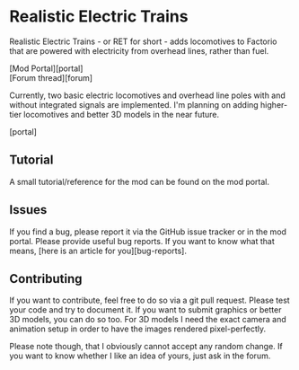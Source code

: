 Realistic Electric Trains
=========================

Realistic Electric Trains - or RET for short - adds locomotives to Factorio that
are powered with electricity from overhead lines, rather than fuel.

[Mod Portal][portal]  
[Forum thread][forum]

Currently, two basic electric locomotives and overhead line poles with and 
without integrated signals are implemented. I'm planning on adding higher-tier 
locomotives and better 3D models in the near future.


[portal]


Tutorial
--------

A small tutorial/reference for the mod can be found on the mod portal.


Issues
------

If you find a bug, please report it via the GitHub issue tracker or in the mod
portal. Please provide useful bug reports. If you want to know what that means,
[here is an article for you][bug-reports].



Contributing
------------

If you want to contribute, feel free to do so via a git pull request. Please
test your code and try to document it. If you want to submit graphics or better
3D models, you can do so too. For 3D models I need the exact camera and
animation setup in order to have the images rendered pixel-perfectly.

Please note though, that I obviously cannot accept any random change. If you
want to know whether I like an idea of yours, just ask in the forum.
